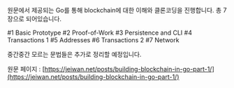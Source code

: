 원문에서 제공되는 Go를 통해 blockchain에 대한 이해와 클론코딩을 진행합니다. 총 7장으로 되어있습니다.

#1 Basic Prototype
#2 Proof-of-Work
#3 Persistence and CLI
#4 Transactions 1
#5 Addresses
#6 Transactions 2
#7 Network


중간중간 모르는 문법들은 추가로 정리할 예정입니다.


원문 페이지 : [https://jeiwan.net/posts/building-blockchain-in-go-part-1/](https://jeiwan.net/posts/building-blockchain-in-go-part-1/)

